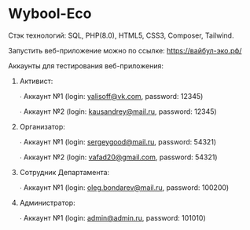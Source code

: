 # Wybool-Eco

Стэк технологий: SQL, PHP(8.0), HTML5, CSS3, Composer, Tailwind.

Запустить веб-приложение можно по ссылке: https://вайбул-эко.рф/

Аккаунты для тестирования веб-приложения:

1. Активист:
   
   ∙ Аккаунт №1 (login: yalisoff@vk.com, password: 12345)
   
   ∙ Аккаунт №2 (login: kausandrey@mail.ru, password: 12345)

3. Организатор:
   
   ∙ Аккаунт №1 (login: sergeygood@mail.ru, password: 54321)
   
   ∙ Аккаунт №2 (login: vafad20@gmail.com, password: 54321)

5. Сотрудник Департамента:
   
   ∙ Аккаунт №1 (login: oleg.bondarev@mail.ru, password: 100200)

3. Администратор:
   
   ∙ Аккаунт №1 (login: admin@admin.ru, password: 101010)
